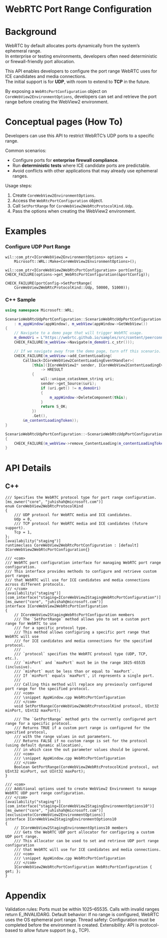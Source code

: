 
WebRTC Port Range Configuration
===

# Background
WebRTC by default allocates ports dynamically from the system’s ephemeral range.  
In enterprise or testing environments, developers often need deterministic or firewall-friendly port allocation.  

This API enables developers to configure the port range WebRTC uses for ICE candidates and media connections.  
The initial support is for **UDP**, with room to extend to **TCP** in the future.  

By exposing a `WebRtcPortConfiguration` object on `CoreWebView2EnvironmentOptions`, developers can set and retrieve the port range before creating the WebView2 environment.  

# Conceptual pages (How To)

Developers can use this API to restrict WebRTC’s UDP ports to a specific range.  

Common scenarios:  
- Configure ports for **enterprise firewall compliance**.  
- Run **deterministic tests** where ICE candidate ports are predictable.  
- Avoid conflicts with other applications that may already use ephemeral ranges.  

Usage steps:  
1. Create `CoreWebView2EnvironmentOptions`.  
2. Access the `WebRtcPortConfiguration` object.  
3. Call `SetPortRange` for `CoreWebView2WebRtcProtocolKind.Udp`.  
4. Pass the options when creating the WebView2 environment.  


# Examples
### Configure UDP Port Range
```
wil::com_ptr<ICoreWebView2EnvironmentOptions> options = 
    Microsoft::WRL::Make<CoreWebView2EnvironmentOptions>();

wil::com_ptr<ICoreWebView2WebRtcPortConfiguration> portConfig;
CHECK_FAILURE(options->get_WebRtcPortConfiguration(&portConfig));

CHECK_FAILURE(portConfig->SetPortRange(
    CoreWebView2WebRtcProtocolKind::Udp, 50000, 51000));
```

### C++ Sample
```cpp
using namespace Microsoft::WRL;

ScenarioWebRtcUdpPortConfiguration::ScenarioWebRtcUdpPortConfiguration(AppWindow* appWindow)
    : m_appWindow(appWindow), m_webView(appWindow->GetWebView())
{
    // Navigate to a demo page that will trigger WebRTC usage.
    m_demoUri = L"https://webrtc.github.io/samples/src/content/peerconnection/trickle-ice/";
    CHECK_FAILURE(m_webView->Navigate(m_demoUri.c_str()));

    // If we navigate away from the demo page, turn off this scenario.
    CHECK_FAILURE(m_webView->add_ContentLoading(
        Callback<ICoreWebView2ContentLoadingEventHandler>(
            [this](ICoreWebView2* sender, ICoreWebView2ContentLoadingEventArgs* /*args*/)
                -> HRESULT
            {
                wil::unique_cotaskmem_string uri;
                sender->get_Source(&uri);
                if (uri.get() != m_demoUri)
                {
                    m_appWindow->DeleteComponent(this);
                }
                return S_OK;
            })
            .Get(),
        &m_contentLoadingToken));
}

ScenarioWebRtcUdpPortConfiguration::~ScenarioWebRtcUdpPortConfiguration()
{
    CHECK_FAILURE(m_webView->remove_ContentLoading(m_contentLoadingToken));
}

```

# API Details
## C++  
```
/// Specifies the WebRTC protocol type for port range configuration.
[ms_owner("core", "juhishah@microsoft.com")]
enum CoreWebView2WebRtcProtocolKind
{
    /// UDP protocol for WebRTC media and ICE candidates.
    Udp = 0,
    /// TCP protocol for WebRTC media and ICE candidates (future support).
    Tcp = 1,
};
[availability("staging")]
runtimeclass CoreWebView2WebRtcPortConfiguration : [default] ICoreWebView2WebRtcPortConfiguration{}

/// <com>
/// WebRTC port configuration interface for managing WebRTC port range configuration.
/// This interface provides methods to configure and retrieve custom port ranges
/// that WebRTC will use for ICE candidates and media connections across different protocols.
/// </com>
[availability("staging")]
[com_interface("staging=ICoreWebView2StagingWebRtcPortConfiguration")]
[ms_owner("core", "juhishah@microsoft.com")]
interface ICoreWebView2WebRtcPortConfiguration
{
    // ICoreWebView2StagingWebRtcPortConfiguration members
    /// The `SetPortRange` method allows you to set a custom port range for WebRTC to use
    /// for a specific protocol type.
    /// This method allows configuring a specific port range that WebRTC will use
    /// for ICE candidates and media connections for the specified protocol.
    /// 
    /// `protocol` specifies the WebRTC protocol type (UDP, TCP, etc.).
    /// `minPort` and `maxPort` must be in the range 1025-65535 (inclusive).
    /// `minPort` must be less than or equal to `maxPort`.
    /// If `minPort` equals `maxPort`, it represents a single port.
    /// 
    /// Calling this method will replace any previously configured port range for the specified protocol.
    /// <com>
    /// \snippet AppWindow.cpp WebRtcPortConfiguration
    /// </com>
    void SetPortRange(CoreWebView2WebRtcProtocolKind protocol, UInt32 minPort, UInt32 maxPort);

    /// The `GetPortRange` method gets the currently configured port range for a specific protocol.
    /// Returns TRUE if a custom port range is configured for the specified protocol, 
    /// with the range values in out parameters.
    /// Returns FALSE if no custom range is set for the protocol (using default dynamic allocation), 
    /// in which case the out parameter values should be ignored.
    /// <com>
    /// \snippet AppWindow.cpp WebRtcPortConfiguration
    /// </com>
    Boolean GetPortRange(CoreWebView2WebRtcProtocolKind protocol, out UInt32 minPort, out UInt32 maxPort);
}
```

```
/// <com>
/// Additional options used to create WebView2 Environment to manage WebRTC UDP port range configuration.
/// </com>
[availability("staging")]
[com_interface("staging=ICoreWebView2StagingEnvironmentOptions10")]
[ms_owner("core", "juhishah@microsoft.com")]
[exclusiveto(CoreWebView2EnvironmentOptions)]
interface ICoreWebView2StagingEnvironmentOptions10
{
    // ICoreWebView2StagingEnvironmentOptions10 members
    /// Gets the WebRTC UDP port allocator for configuring a custom UDP port range.
    /// This allocator can be used to set and retrieve UDP port range configuration
    /// that WebRTC will use for ICE candidates and media connections.
    /// <com>
    /// \snippet AppWindow.cpp WebRtcPortConfiguration
    /// </com>
    ICoreWebView2WebRtcPortConfiguration WebRtcPortConfiguration { get; };
}
```


# Appendix
Validation rules: Ports must be within 1025–65535. Calls with invalid ranges return E_INVALIDARG.
Default behavior: If no range is configured, WebRTC uses the OS ephemeral port range.
Thread safety: Configuration must be completed before the environment is created.
Extensibility: API is protocol-based to allow future support (e.g., TCP).
